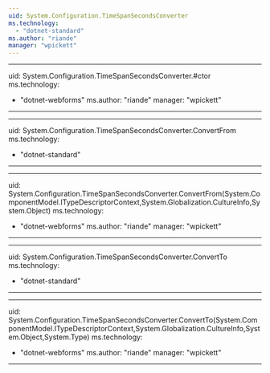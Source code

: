 ```yaml
---
uid: System.Configuration.TimeSpanSecondsConverter
ms.technology: 
  - "dotnet-standard"
ms.author: "riande"
manager: "wpickett"
---
```


---
uid: System.Configuration.TimeSpanSecondsConverter.#ctor
ms.technology: 
  - "dotnet-webforms"
ms.author: "riande"
manager: "wpickett"
---

---
uid: System.Configuration.TimeSpanSecondsConverter.ConvertFrom
ms.technology: 
  - "dotnet-standard"
---

---
uid: System.Configuration.TimeSpanSecondsConverter.ConvertFrom(System.ComponentModel.ITypeDescriptorContext,System.Globalization.CultureInfo,System.Object)
ms.technology: 
  - "dotnet-webforms"
ms.author: "riande"
manager: "wpickett"
---

---
uid: System.Configuration.TimeSpanSecondsConverter.ConvertTo
ms.technology: 
  - "dotnet-standard"
---

---
uid: System.Configuration.TimeSpanSecondsConverter.ConvertTo(System.ComponentModel.ITypeDescriptorContext,System.Globalization.CultureInfo,System.Object,System.Type)
ms.technology: 
  - "dotnet-webforms"
ms.author: "riande"
manager: "wpickett"
---
